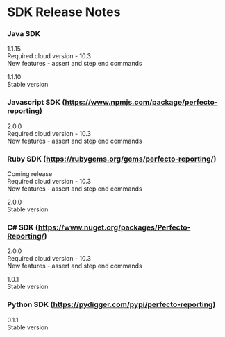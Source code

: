 SDK Release Notes
=============

### Java SDK
1.1.15  
Required cloud version - 10.3  
New features - assert and step end commands  

1.1.10  
Stable version

### Javascript SDK (https://www.npmjs.com/package/perfecto-reporting)
2.0.0  
Required cloud version - 10.3  
New features - assert and step end commands  

### Ruby SDK (https://rubygems.org/gems/perfecto-reporting/)
Coming release  
Required cloud version - 10.3  
New features - assert and step end commands  

2.0.0  
Stable version  

### C# SDK (https://www.nuget.org/packages/Perfecto-Reporting/)
2.0.0  
Required cloud version - 10.3  
New features - assert and step end commands  

1.0.1  
Stable version  

### Python SDK (https://pydigger.com/pypi/perfecto-reporting)
0.1.1  
Stable version  
